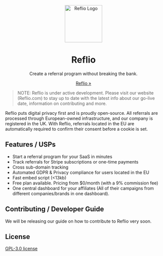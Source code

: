 <div align="center">
<img style="width: 120px; height: auto; display: block;" src="https://reflio.com/android-chrome-256x256.png" alt="Reflio Logo"/>
</div>

<h1 align="center">Reflio</h1>

<p align="center">Create a referral program without breaking the bank.</p>

<p align="center"><a href="https://reflio.com?ref=Github">Reflio &raquo;</a></p>

> NOTE: Reflio is under active development. Please visit our website (Reflio.com) to stay up to date with the latest info about our go-live date, information on contributing and more.

Reflio puts digital privacy first and is proudly open-source. All referrals are processed through European-owned infrastructure, and our company is registered in the UK. With Reflio, referrals located in the EU are automatically required to confirm their consent before a cookie is set.

## Features / USPs

- Start a referral program for your SaaS in minutes
- Track referrals for Stripe subscriptions or one-time payments
- Cross sub-domain tracking
- Automated GDPR & Privacy compliance for users located in the EU
- Fast embed script (<13kb)
- Free plan available. Pricing from $0/month (with a 9% commission fee)
- One central dashboard for your affiliates (All of their campaigns from different companies/brands in one dashboard).
  
## Contributing / Developer Guide

We will be releasing our guide on how to contribute to Reflio very soon.
  
## License

[GPL-3.0 license](https://github.com/Reflio-com/reflio/blob/master/LICENSE)
